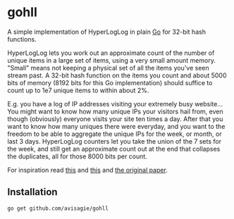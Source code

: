 gohll
=====

A simple implementation of HyperLogLog in plain [Go](http://golang.org/) 
for 32-bit hash functions.

HyperLogLog lets you work out an approximate count of the number of
unique items in a large set of items, using a very small amount
memory. "Small" means not keeping a physical set of all the items
you've seen stream past. A 32-bit hash function on the items you count
and about 5000 bits of memory (8192 bits for this Go implementation)
should suffice to count up to 1e7 unique items to within about 2%.

E.g. you have a log of IP addresses visiting your extremely busy
website... You might want to know how many unique IPs your visitors
hail from, even though (obviously) everyone visits your site ten times
a day. After that you want to know how many uniques there were
everyday, and you want to the freedom to be able to aggregate the
unique IPs for the week, or month, or last 3 days. HyperLogLog
counters let you take the union of the 7 sets for the week, and still
get an approximate count out at the end that collapses the duplicates,
all for those 8000 bits per count.

For inspiration read [this](http://blog.aggregateknowledge.com/2012/10/25/sketch-of-the-day-hyperloglog-cornerstone-of-a-big-data-infrastructure/)
and [this](https://github.com/aggregateknowledge/postgresql-hll) and [the original paper](http://algo.inria.fr/flajolet/Publications/FlFuGaMe07.pdf).

Installation
------------

    go get github.com/avisagie/gohll
